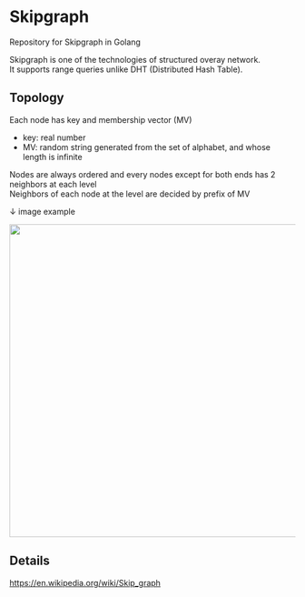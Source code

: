 # Skipgraph
Repository for Skipgraph in Golang

Skipgraph is one of the technologies of structured overay network.  
It supports range queries unlike DHT (Distributed Hash Table).

## Topology
Each node has key and membership vector (MV)
- key: real number
- MV: random string generated from the set of alphabet, and whose length is infinite

Nodes are always ordered and every nodes except for both ends has 2 neighbors at each level  
Neighbors of each node at the level are decided by prefix of MV

↓ image example

<img width="550" src="https://user-images.githubusercontent.com/65460975/86628262-9d51b000-c004-11ea-849f-503a80049963.png">


## Details
https://en.wikipedia.org/wiki/Skip_graph

